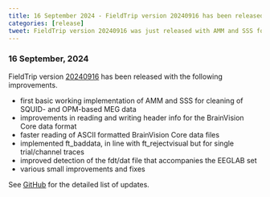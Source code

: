 ```yaml
---
title: 16 September 2024 - FieldTrip version 20240916 has been released
categories: [release]
tweet: FieldTrip version 20240916 was just released with AMM and SSS for OPM data, improved BrainVision Core format support, a new ft_daddata function and various fixes. See http://www.fieldtriptoolbox.org/#16-september-2024
---
```


### 16 September, 2024

FieldTrip version [20240916](http://github.com/fieldtrip/fieldtrip/releases/tag/20240916) has been released with the following improvements.

- first basic working implementation of AMM and SSS for cleaning of SQUID- and OPM-based MEG data
- improvements in reading and writing header info for the BrainVision Core data format
- faster reading of ASCII formatted BrainVision Core data files
- implemented ft_baddata, in line with ft_rejectvisual but for single trial/channel traces
- improved detection of the fdt/dat file that accompanies the EEGLAB set
- various small improvements and fixes

See [GitHub](https://github.com/fieldtrip/fieldtrip/compare/20240731...20240916) for the detailed list of updates.
